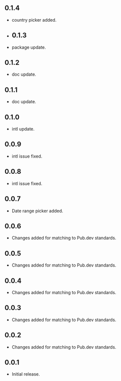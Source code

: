 ## 0.1.4

* country picker added.

* ## 0.1.3

* package update.

## 0.1.2

* doc update.

## 0.1.1

* doc update.

## 0.1.0

* intl update.

## 0.0.9

* intl issue fixed.

## 0.0.8

* intl issue fixed.

## 0.0.7

* Date range picker added.

## 0.0.6

* Changes added for matching to Pub.dev standards.

## 0.0.5

* Changes added for matching to Pub.dev standards.

## 0.0.4

* Changes added for matching to Pub.dev standards.

## 0.0.3

* Changes added for matching to Pub.dev standards.

## 0.0.2

* Changes added for matching to Pub.dev standards.

## 0.0.1

* Initial release.